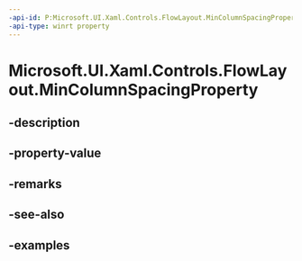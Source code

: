 ```yaml
---
-api-id: P:Microsoft.UI.Xaml.Controls.FlowLayout.MinColumnSpacingProperty
-api-type: winrt property
---
```


# Microsoft.UI.Xaml.Controls.FlowLayout.MinColumnSpacingProperty

<!--
public static Windows.UI.Xaml.DependencyProperty MinColumnSpacingProperty { get; }
-->


## -description

## -property-value

## -remarks

## -see-also

## -examples



